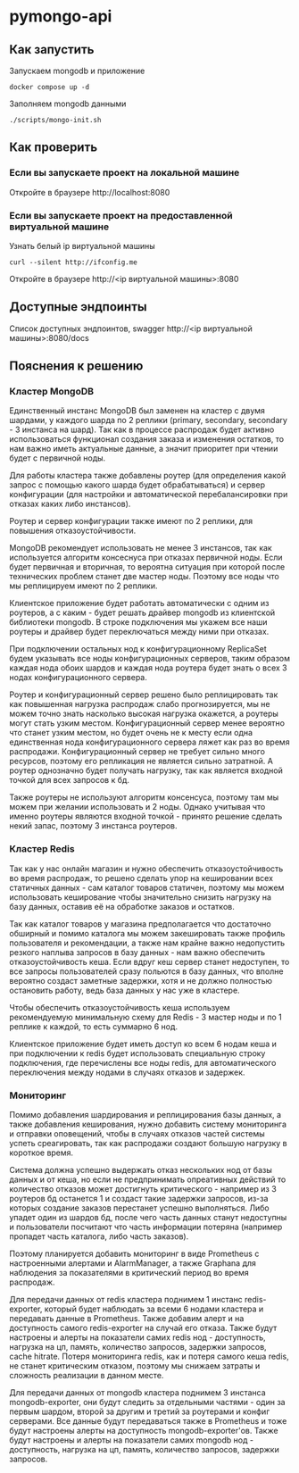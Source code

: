 # pymongo-api

## Как запустить

Запускаем mongodb и приложение

```shell
docker compose up -d
```

Заполняем mongodb данными

```shell
./scripts/mongo-init.sh
```

## Как проверить

### Если вы запускаете проект на локальной машине

Откройте в браузере http://localhost:8080

### Если вы запускаете проект на предоставленной виртуальной машине

Узнать белый ip виртуальной машины

```shell
curl --silent http://ifconfig.me
```

Откройте в браузере http://<ip виртуальной машины>:8080

## Доступные эндпоинты

Список доступных эндпоинтов, swagger http://<ip виртуальной машины>:8080/docs

## Пояснения к решению

### Кластер MongoDB

Единственный инстанс MongoDB был заменен на кластер с двумя шардами, у каждого шарда по 2 реплики (primary, secondary, secondary - 3 инстанса на шард). Так как в процессе распродаж будет активно использоваться функционал создания заказа и изменения остатков, то нам важно иметь актуальные данные, а значит приоритет при чтении будет с первичной ноды.

Для работы кластера также добавлены роутер (для определения какой запрос с помощью какого шарда будет обрабатываться) и сервер конфигурации (для настройки и автоматической перебалансировки при отказах каких либо инстансов).

Роутер и сервер конфигурации также имеют по 2 реплики, для повышения отказоустойчивости.

MongoDB рекомендует использовать не менее 3 инстансов, так как используется алгоритм консеснуса при отказах первичной ноды. Если будет первичная и вторичная, то вероятна ситуация при которой после технических проблем станет две мастер ноды. Поэтому все ноды что мы реплицируем имеют по 2 реплики.

Клиентское приложение будет работать автоматически с одним из роутеров, а с каким - будет решать драйвер mongodb из клиентской библиотеки mongodb. В строке подключения мы укажем все наши роутеры и драйвер будет переключаться между ними при отказах.

При подключении остальных нод к конфигурационному ReplicaSet будем указывать все ноды конфигурационных серверов, таким образом каждая нода обоих шардов и каждая нода роутера будет знать о всех 3 нодах конфигурационного сервера.

Роутер и конфигурационный сервер решено было реплицировать так как повышенная нагрузка распродаж слабо прогнозируется, мы не можем точно знать насколько высокая нагрузка окажется, а роутеры могут стать узким местом. Конфигурационный сервер менее вероятно что станет узким местом, но будет очень не к месту если одна единственная нода конфигурационного сервера ляжет как раз во время распродажи. Конфигурационный сервер не требует сильно много ресурсов, поэтому его репликация не является сильно затратной. А роутер однозначно будет получать нагрузку, так как является входной точкой для всех запросов к бд.

Также роутеры не используют алгоритм консенсуса, поэтому там мы можем при желании использовать и 2 ноды. Однако учитывая что именно роутеры являются входной точкой - принято решение сделать некий запас, поэтому 3 инстанса роутеров.

### Кластер Redis

Так как у нас онлайн магазин и нужно обеспечить отказоустойчивость во время распродаж, то решено сделать упор на кешировании всех статичных данных - сам каталог товаров статичен, поэтому мы можем использовать кеширование чтобы значительно снизить нагрузку на базу данных, оставив её на обработке заказов и остатков.

Так как каталог товаров у магазина предполагается что достаточно обширный и помимо каталога мы можем закешировать также профиль пользователя и  рекомендации, а также нам крайне важно недопустить резкого наплыва запросов в базу данных - нам важно обеспечить отказоустойчивость кеша. Если вдруг кеш сервер станет недоступен, то все запросы пользователей сразу польются в базу данных, что вполне вероятно создаст заметные задержки, хотя и не должно полностью остановить работу, ведь база данных у нас уже в кластере.

Чтобы обеспечить отказоустойчивость кеша используем рекомендуемую минимальную схему для Redis - 3 мастер ноды и по 1 реплике к каждой, то есть суммарно 6 нод.

Клиентское приложение будет иметь доступ ко всем 6 нодам кеша и при подключении к redis будет использовать специальную строку подключения, где перечислены все ноды redis, для автоматического переключения между нодами в случаях отказов и задержек.

### Мониторинг

Помимо добавления шардирования и реплицирования базы данных, а также добавления кеширования, нужно добавить систему мониторинга и отправки оповещений, чтобы в случаях отказов частей системы успеть среагировать, так как распродажи создают большую нагрузку в короткое время.

Система должна успешно выдержать отказ нескольких нод от базы данных и от кеша, но если не предпринимать опреативных действий то количество отказов может достигнуть критического - например из 3 роутеров бд останется 1 и создаст такие задержки запросов, из-за которых создание заказов перестанет успешно выполняться. Либо упадет один из шардов бд, после чего часть данных станут недоступны и пользователи посчитают что часть информации потеряна (например пропадет часть каталога, либо часть заказов).

Поэтому планируется добавить мониторинг в виде Prometheus с настроенными алертами и AlarmManager, а также Graphana для наблюдения за показателями в критический период во время распродаж.

Для передачи данных от redis кластера поднимем 1 инстанс redis-exporter, который будет наблюдать за всеми 6 нодами кластера и передавать данные в Prometheus. Также добавим алерт и на доступность самого redis-exporter на случай его отказа. Также будут настроены и алерты на показатели самих redis нод - доступность, нагрузка на цп, память, количество запросов, задержки запросов, cache hitrate. Потеря мониторинга redis, как и потеря самого кеша redis, не станет критическим отказом, поэтому мы снижаем затраты и сложность реализации в данном месте.

Для передачи данных от mongodb кластера поднимем 3 инстанса mongodb-exporter, они будут следить за отдельными частями - один за первым шардом, второй за другим и третий за роутерами и конфиг серверами. Все данные будут передаваться также в Prometheus и тоже будут настроены алерты на доступность mongodb-exporter'ов. Также будут настроены и алерты на показатели самих mongodb нод - доступность, нагрузка на цп, память, количество запросов, задержки запросов.



